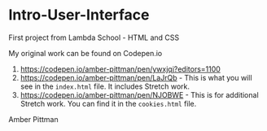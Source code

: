 # Intro-User-Interface
First project from Lambda School - HTML and CSS

My original work can be found on Codepen.io
1. https://codepen.io/amber-pittman/pen/ywxjqj?editors=1100
2. https://codepen.io/amber-pittman/pen/LaJrQb  - This is what you will see in the `index.html` file. It includes Stretch work.
3. https://codepen.io/amber-pittman/pen/NJOBWE  - This is for additional Stretch work. You can find it in the `cookies.html` file. 

Amber Pittman